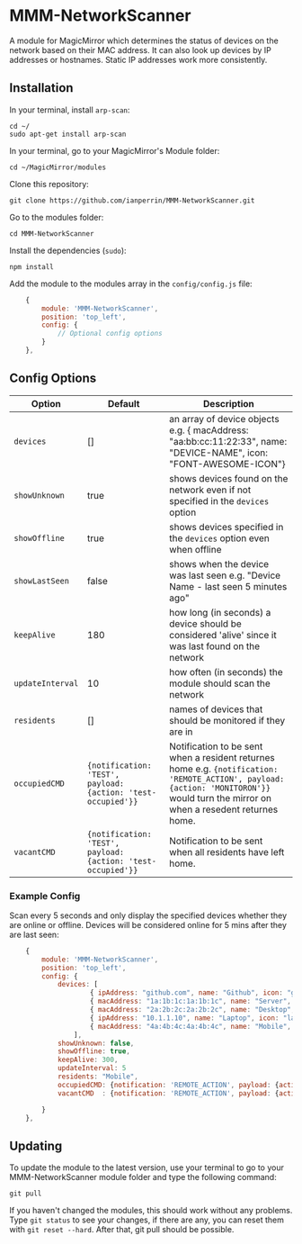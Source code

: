 # MMM-NetworkScanner
A module for MagicMirror which determines the status of devices on the network based on their MAC address. It can also look up devices by IP addresses or hostnames. Static IP addresses work more consistently.

## Installation

In your terminal, install `arp-scan`:
````
cd ~/
sudo apt-get install arp-scan   
````

In your terminal, go to your MagicMirror's Module folder:
````
cd ~/MagicMirror/modules
````

Clone this repository:
````
git clone https://github.com/ianperrin/MMM-NetworkScanner.git
````

Go to the modules folder:
````
cd MMM-NetworkScanner
````

Install the dependencies (`sudo`):
````
npm install
````

Add the module to the modules array in the `config/config.js` file:
````javascript
    {
        module: 'MMM-NetworkScanner',
        position: 'top_left', 
        config: {
            // Optional config options
        }        
    },
````

## Config Options
| **Option** | **Default** | **Description** |
| --- | --- | --- |
| `devices` | [] | an array of device objects e.g. { macAddress: "aa:bb:cc:11:22:33", name: "DEVICE-NAME", icon: "FONT-AWESOME-ICON"} |
| `showUnknown` | true | shows devices found on the network even if not specified in the `devices` option |
| `showOffline` | true | shows devices specified in the `devices` option even when offline |
| `showLastSeen` | false | shows when the device was last seen e.g. "Device Name - last seen 5 minutes ago" |
| `keepAlive` | 180 | how long (in seconds) a device should be considered 'alive' since it was last found on the network |
| `updateInterval` | 10 | how often (in seconds) the module should scan the network  |
| `residents` | [] | names of devices that should be monitored if they are in |
| `occupiedCMD` | `{notification: 'TEST', payload: {action: 'test-occupied'}}` | Notification to be sent when a resident returnes home e.g. `{notification: 'REMOTE_ACTION', payload: {action: 'MONITORON'}}` would turn the mirror on when a resedent returnes home. |
| `vacantCMD` | `{notification: 'TEST', payload: {action: 'test-occupied'}}` | Notification to be sent when all residents have left home. |

### Example Config
Scan every 5 seconds and only display the specified devices whether they are online or offline. Devices will be considered online for 5 mins after they are last seen:
````javascript
    {
        module: 'MMM-NetworkScanner',
        position: 'top_left', 
        config: {
            devices: [
                    { ipAddress: "github.com", name: "Github", icon: "globe"},
                    { macAddress: "1a:1b:1c:1a:1b:1c", name: "Server", icon: "server"},
                    { macAddress: "2a:2b:2c:2a:2b:2c", name: "Desktop", icon: "desktop"},
                    { ipAddress: "10.1.1.10", name: "Laptop", icon: "laptop"},
                    { macAddress: "4a:4b:4c:4a:4b:4c", name: "Mobile", icon: "mobile"},
                ],
            showUnknown: false,
            showOffline: true,
            keepAlive: 300,
            updateInterval: 5
            residents: "Mobile",
            occupiedCMD: {notification: 'REMOTE_ACTION', payload: {action: 'MONITORON'}},
            vacantCMD  : {notification: 'REMOTE_ACTION', payload: {action: 'MONITOROFF'}},

        }        
    },
````

## Updating

To update the module to the latest version, use your terminal to go to your MMM-NetworkScanner module folder and type the following command:

````
git pull
```` 

If you haven't changed the modules, this should work without any problems. 
Type `git status` to see your changes, if there are any, you can reset them with `git reset --hard`. After that, git pull should be possible.
